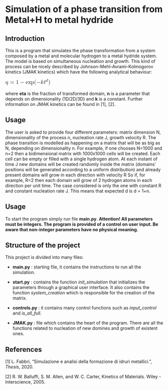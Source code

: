 # Simulation of a phase transition from Metal+H to metal hydride

## Introduction

This is a program that simulates the phase transformation from a system composed by a metal and molecular hydrogen to a metal hydride system. 
The model is based on simultaneous nucleation and growth. 
This kind of process can be nicely described by Johnson-Mehl-Avrami-Kolmogorov kinetics (JMAK kinetics) which have the following analytical behaviour:

![equation1](https://github.com/lfabbri98/Images/blob/main/eq1.png)

where **eta** is the fraction of transformed domain, **n** is a parameter that depends on dimensionality (1D/2D/3D) and **k** is a constant. 
Further information on JMAK kinetics can be found in [1], [2].

## Usage

The user is asked to provide four different parameters: 
matrix dimension N, dimensionality of the process n, nucleation rate J, growth velocity R. The phase transition is modelled as happening on a matrix that will be as big as N, 
depending on dimensionality n. For example, if one chooses N=1000 and n=2 then a bidimensional matrix with 1000x1000 cells will be created. Each cell can be empty or filled 
with a single hydrogen atom. At each instant of time J new domains will be created randomly inside the matrix 
(domains’ positions will be generated according to a uniform distribution) and already present domains will grow in each direction with velocity R So if, for example, R=2 then each domain will grow of 2 hydrogen atoms in each direction per unit time. 
The case considered is only the one with constant R and constant nucleation rate J. This means that expected d is d = 1+n.

## Usage

To start the program simply run file **main.py**.
**Attention! All parameters must be integers. The program is provided of a control on user input. Be aware that non-integer parameters have no physical meaning.**

## Structure of the project

This project is divided into many files:

- **main.py** : starting file, it contains the instructions to run all the simulation.

- **start.py** : contains the function *init_simulation* that initializes the parameters through a graphical user interface. It also contains the function *system_creation* which is responsible for the creation of the matrix.

- **controls.py** : it contains many control functions such as *input_control* and *is_all_full*.

- **JMAK.py** : file which contains the heart of the program. There are all the functions related to nucleation of new domines and growth of existent ones.

## References

[1]	L. Fabbri, “Simulazione e analisi della formazione di idruri metallici.”, *Thesis*, 2020.

[2]	R. W. Balluffi, S. M. Allen, and W. C. Carter, Kinetics of Materials. Wiley - Interscience, 2005.




